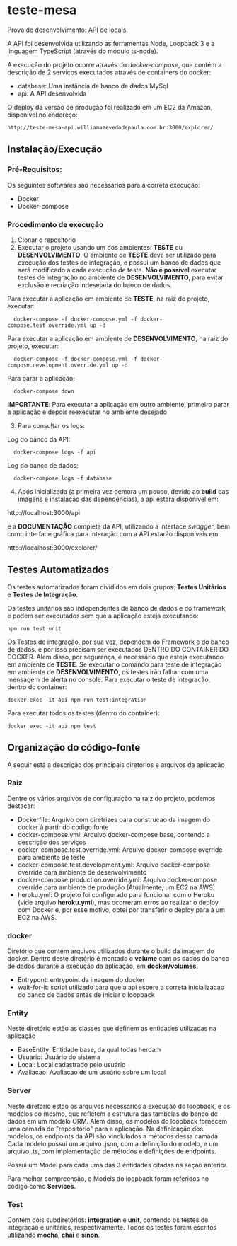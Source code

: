 # teste-mesa
Prova de desenvolvimento: API de locais.

A API foi desenvolvida utilizando as ferramentas Node, Loopback 3 e a linguagem TypeScript (através do módulo ts-node).

A execução do projeto ocorre através do *docker-compose*, que contém a descrição de 2 serviços executados através de containers do docker:

* database: Uma instância de banco de dados MySql
* api: A API desenvolvida


O deploy da versão de produção foi realizado em um EC2 da Amazon, disponível no endereço:

```
http://teste-mesa-api.williamazevedodepaula.com.br:3000/explorer/
```

## Instalação/Execução

### Pré-Requisitos: 

Os seguintes softwares são necessários para a correta execução:

* Docker
* Docker-compose

### Procedimento de execução

1. Clonar o repositorio
2. Executar o projeto usando um dos ambientes: **TESTE** ou **DESENVOLVIMENTO**. O ambiente de **TESTE** deve ser utilizado para execução dos testes de integração, e possui um banco de dados que será modificado a cada execução de teste. **Não é possível** executar testes de integração no ambiente de **DESENVOLVIMENTO**, para evitar exclusão e recriação indesejada do banco de dados.

Para executar a aplicação em ambiente de **TESTE**, na raiz do projeto, executar:

```
  docker-compose -f docker-compose.yml -f docker-compose.test.override.yml up -d
```
Para executar a aplicação em ambiente de **DESENVOLVIMENTO**, na raiz do projeto, executar:

```
  docker-compose -f docker-compose.yml -f docker-compose.development.override.yml up -d
```

Para parar a aplicação:

```
  docker-compose down
```

**IMPORTANTE**: Para executar a aplicação em outro ambiente, primeiro parar a aplicação e depois reexecutar no ambiente desejado

3. Para consultar os logs:

Log do banco da API:

```
  docker-compose logs -f api
```

Log do banco de dados:

```
  docker-compose logs -f database
```

4. Após inicializada (a primeira vez demora um pouco, devido ao **build** das imagens e instalação das dependências), a api estará disponível em:

http://localhost:3000/api

e a **DOCUMENTAÇÂO** completa da API, utilizando a interface *swagger*, bem como interface gráfica para interação com a API estarão disponíveis em:

http://localhost:3000/explorer/

## Testes Automatizados

Os testes automatizados foram divididos em dois grupos: **Testes Unitários** e **Testes de Integração**.

Os testes unitários são independentes de banco de dados e do framework, e podem ser executados sem que a aplicação esteja executando:

```
npm run test:unit
```

Os Testes de integração, por sua vez, dependem do Framework e do banco de dados, e por isso precisam ser executados DENTRO DO CONTAINER DO DOCKER. Alem disso, por segurança, é necessário que esteja executando em ambiente de **TESTE**. Se executar o comando para teste de integração em ambiente de **DESENVOLVIMENTO**, os testes irão falhar com uma mensagem de alerta no console.
Para executar o teste de integração, dentro do container:

```
docker exec -it api npm run test:integration
```

Para executar todos os testes (dentro do container):

```
docker exec -it api npm test
```

## Organização do código-fonte

A seguir está a descrição dos principais diretórios e arquivos da aplicação

### Raiz

Dentre os vários arquivos de configuração na raiz do projeto, podemos destacar:

* Dockerfile: Arquivo com diretrizes para construcao da imagem do docker à partir do codigo fonte
* docker-compose.yml: Arquivo docker-compose base, contendo a descrição dos serviços
* docker-compose.test.override.yml: Arquivo docker-compose override para ambiente de teste
* docker-compose.test.development.yml: Arquivo docker-compose override para ambiente de desenvolvimento
* docker-compose.production.override.yml: Arquivo docker-compose override para ambiente de produção (Atualmente, um EC2 na AWS)
* heroku.yml: O projeto foi configurado para funcionar com o Heroku (vide arquivo **heroku.yml**), mas ocorreram erros ao realizar o deploy com Docker e, por esse motivo, optei por transferir o deploy para a um EC2 na AWS.
### docker

Diretório que contém arquivos utilizados durante o build da imagem do docker. Dentro deste diretório é montado o **volume** com os dados do banco de dados durante a execução da aplicação, em **docker/volumes**.

* Entrypont: entrypoint da imagem do docker
* wait-for-it: script utilizado para que a api espere a correta inicializacao do banco de dados antes de iniciar o loopback


### Entity

Neste diretório estão as classes que definem as entidades utilizadas na aplicação

* BaseEntity: Entidade base, da qual todas herdam
* Usuario: Usuário do sistema
* Local: Local cadastrado pelo usuário
* Avaliacao: Avaliacao de um usuário sobre um local

### Server

Neste diretório estão os arquivos necessários à execução do loopback, e os modelos do mesmo, que refletem a estrutura das tambelas do banco de dados em um modelo ORM. Além disso, os modelos do loopback fornecem uma camada de "repositório" para a aplicação. Na definicação dos modelos, os endpoints da API são vinclulados a métodos dessa camada. Cada modelo possui um arquivo .json, com a definição do modelo, e um arquivo .ts, com implementação de métodos e definições de endpoints.

Possui um Model para cada uma das 3 entidades citadas na seção anterior.

Para melhor compreensão, o Models do loopback foram referidos no código como **Services**.

### Test

Contém dois subdiretórios: **integration** e **unit**, contendo os testes de integração e unitários, respectivamente. Todos os testes foram escritos utilizando **mocha**, **chai** e **sinon**.
